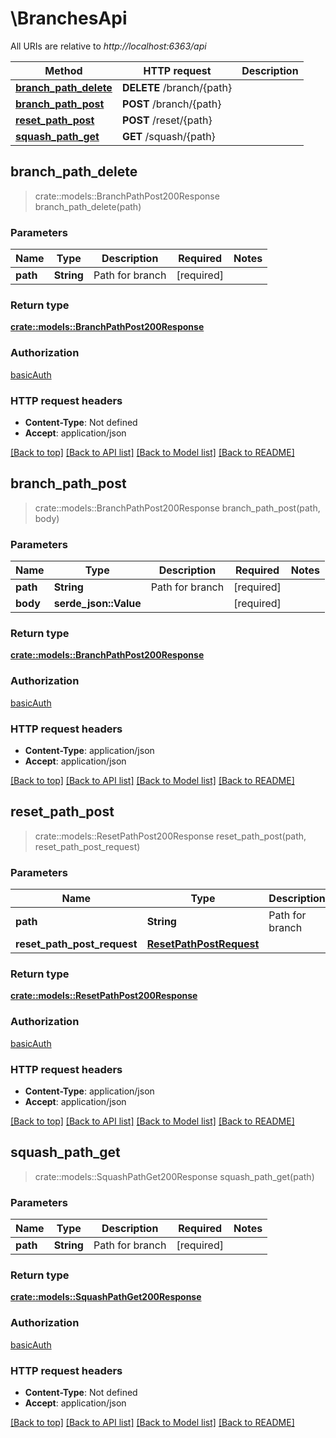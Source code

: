 # \BranchesApi

All URIs are relative to *http://localhost:6363/api*

Method | HTTP request | Description
------------- | ------------- | -------------
[**branch_path_delete**](BranchesApi.md#branch_path_delete) | **DELETE** /branch/{path} | 
[**branch_path_post**](BranchesApi.md#branch_path_post) | **POST** /branch/{path} | 
[**reset_path_post**](BranchesApi.md#reset_path_post) | **POST** /reset/{path} | 
[**squash_path_get**](BranchesApi.md#squash_path_get) | **GET** /squash/{path} | 



## branch_path_delete

> crate::models::BranchPathPost200Response branch_path_delete(path)


### Parameters


Name | Type | Description  | Required | Notes
------------- | ------------- | ------------- | ------------- | -------------
**path** | **String** | Path for branch | [required] |

### Return type

[**crate::models::BranchPathPost200Response**](_branch__path__post_200_response.md)

### Authorization

[basicAuth](../README.md#basicAuth)

### HTTP request headers

- **Content-Type**: Not defined
- **Accept**: application/json

[[Back to top]](#) [[Back to API list]](../README.md#documentation-for-api-endpoints) [[Back to Model list]](../README.md#documentation-for-models) [[Back to README]](../README.md)


## branch_path_post

> crate::models::BranchPathPost200Response branch_path_post(path, body)


### Parameters


Name | Type | Description  | Required | Notes
------------- | ------------- | ------------- | ------------- | -------------
**path** | **String** | Path for branch | [required] |
**body** | **serde_json::Value** |  | [required] |

### Return type

[**crate::models::BranchPathPost200Response**](_branch__path__post_200_response.md)

### Authorization

[basicAuth](../README.md#basicAuth)

### HTTP request headers

- **Content-Type**: application/json
- **Accept**: application/json

[[Back to top]](#) [[Back to API list]](../README.md#documentation-for-api-endpoints) [[Back to Model list]](../README.md#documentation-for-models) [[Back to README]](../README.md)


## reset_path_post

> crate::models::ResetPathPost200Response reset_path_post(path, reset_path_post_request)


### Parameters


Name | Type | Description  | Required | Notes
------------- | ------------- | ------------- | ------------- | -------------
**path** | **String** | Path for branch | [required] |
**reset_path_post_request** | [**ResetPathPostRequest**](ResetPathPostRequest.md) |  | [required] |

### Return type

[**crate::models::ResetPathPost200Response**](_reset__path__post_200_response.md)

### Authorization

[basicAuth](../README.md#basicAuth)

### HTTP request headers

- **Content-Type**: application/json
- **Accept**: application/json

[[Back to top]](#) [[Back to API list]](../README.md#documentation-for-api-endpoints) [[Back to Model list]](../README.md#documentation-for-models) [[Back to README]](../README.md)


## squash_path_get

> crate::models::SquashPathGet200Response squash_path_get(path)


### Parameters


Name | Type | Description  | Required | Notes
------------- | ------------- | ------------- | ------------- | -------------
**path** | **String** | Path for branch | [required] |

### Return type

[**crate::models::SquashPathGet200Response**](_squash__path__get_200_response.md)

### Authorization

[basicAuth](../README.md#basicAuth)

### HTTP request headers

- **Content-Type**: Not defined
- **Accept**: application/json

[[Back to top]](#) [[Back to API list]](../README.md#documentation-for-api-endpoints) [[Back to Model list]](../README.md#documentation-for-models) [[Back to README]](../README.md)

